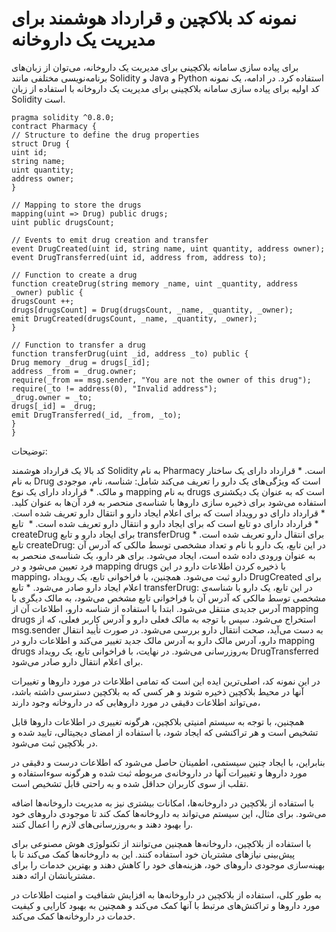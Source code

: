 # نمونه کد بلاکچین و قرارداد هوشمند برای مدیریت یک داروخانه
برای پیاده سازی سامانه بلاکچینی برای مدیریت یک داروخانه، می‌توان از زبان‌های برنامه‌نویسی مختلفی مانند Solidity و Java و Python استفاده کرد. در ادامه، یک نمونه کد اولیه برای پیاده سازی سامانه بلاکچینی برای مدیریت یک داروخانه با استفاده از زبان Solidity است.

```solidity
pragma solidity ^0.8.0;
contract Pharmacy {
// Structure to define the drug properties
struct Drug {
uint id;
string name;
uint quantity;
address owner;
}

// Mapping to store the drugs
mapping(uint => Drug) public drugs;
uint public drugsCount;

// Events to emit drug creation and transfer
event DrugCreated(uint id, string name, uint quantity, address owner);
event DrugTransferred(uint id, address from, address to);

// Function to create a drug
function createDrug(string memory _name, uint _quantity, address _owner) public {
drugsCount ++;
drugs[drugsCount] = Drug(drugsCount, _name, _quantity, _owner);
emit DrugCreated(drugsCount, _name, _quantity, _owner);
}

// Function to transfer a drug
function transferDrug(uint _id, address _to) public {
Drug memory _drug = drugs[_id];
address _from = _drug.owner;
require(_from == msg.sender, "You are not the owner of this drug");
require(_to != address(0), "Invalid address");
_drug.owner = _to;
drugs[_id] = _drug;
emit DrugTransferred(_id, _from, _to);
}
}
```

توضیحات:

کد بالا یک قرارداد هوشمند Solidity به نام Pharmacy است. *
قرارداد دارای یک ساختار به نام Drug است که ویژگی‌های یک دارو را تعریف می‌کند شامل: شناسه، نام، موجودی و مالک. *
قرارداد دارای یک نوع mapping به نام drugs است که به عنوان یک دیکشنری استفاده می‌شود برای ذخیره سازی دارو‌ها با شناسه‌ی منحصر به فرد آن‌ها به عنوان کلید. *
قرارداد دارای دو رویداد است که برای اعلام ایجاد دارو و انتقال دارو تعریف شده است. *
قرارداد دارای دو تابع است که برای ایجاد دارو و انتقال دارو تعریف شده است. *
 تابع createDrug برای ایجاد دارو و تابع transferDrug برای انتقال دارو تعریف شده است. *
تابع createDrug: در این تابع، یک دارو با نام و تعداد مشخصی توسط مالکی که آدرس آن به عنوان ورودی داده شده است، ایجاد می‌شود. برای هر دارو، یک شناسه‌ی منحصر به فرد تعیین می‌شود و در mapping drugs با ذخیره کردن اطلاعات دارو در این mapping، دارو ثبت می‌شود. همچنین، با فراخوانی تابع، یک رویداد DrugCreated برای اعلام ایجاد دارو صادر می‌شود. *
تابع transferDrug: در این تابع، یک دارو با شناسه‌ی مشخصی توسط مالکی که آدرس آن با فراخوانی تابع مشخص می‌شود، به مالک دیگری با آدرس جدیدی منتقل می‌شود. ابتدا با استفاده از شناسه دارو، اطلاعات آن از mapping drugs استخراج می‌شود. سپس با توجه به مالک فعلی دارو و آدرس کاربر فعلی، که از msg.sender به دست می‌آید، صحت انتقال دارو بررسی می‌شود. در صورت تأیید انتقال دارو، آدرس مالک دارو به آدرس مالک جدید تغییر می‌کند و اطلاعات دارو در mapping drugs به‌روزرسانی می‌شود. در نهایت، با فراخوانی تابع، یک رویداد DrugTransferred برای اعلام انتقال دارو صادر می‌شود.

در این نمونه کد، اصلی‌ترین ایده این است که تمامی اطلاعات در مورد داروها و تغییرات آنها در محیط بلاکچین ذخیره شوند و هر کسی که به بلاکچین دسترسی داشته باشد، می‌تواند اطلاعات دقیقی در مورد داروهایی که در داروخانه وجود دارند،

همچنین، با توجه به سیستم امنیتی بلاکچین، هرگونه تغییری در اطلاعات داروها قابل تشخیص است و هر تراکنشی که ایجاد شود، با استفاده از امضای دیجیتالی، تایید شده و در بلاکچین ثبت می‌شود.

بنابراین، با ایجاد چنین سیستمی، اطمینان حاصل می‌شود که اطلاعات درست و دقیقی در مورد داروها و تغییرات آنها در داروخانه‌ی مربوطه ثبت شده و هرگونه سوءاستفاده و تقلب از سوی کاربران حداقل شده و به راحتی قابل تشخیص است.

با استفاده از بلاکچین در داروخانه‌ها، امکانات بیشتری نیز به مدیریت داروخانه‌ها اضافه می‌شود. برای مثال، این سیستم می‌تواند به داروخانه‌ها کمک کند تا موجودی داروهای خود را بهبود دهند و به‌روزرسانی‌های لازم را اعمال کنند.

با استفاده از بلاکچین، داروخانه‌ها همچنین می‌توانند از تکنولوژی هوش مصنوعی برای پیش‌بینی نیازهای مشتریان خود استفاده کنند. این به داروخانه‌ها کمک می‌کند تا با بهینه‌سازی موجودی داروهای خود، هزینه‌های خود را کاهش دهند و بهترین خدمات را برای مشتریانشان ارائه دهند.

به طور کلی، استفاده از بلاکچین در داروخانه‌ها به افزایش شفافیت و امنیت اطلاعات در مورد داروها و تراکنش‌های مرتبط با آنها کمک می‌کند و همچنین به بهبود کارایی و کیفیت خدمات در داروخانه‌ها کمک می‌کند.




